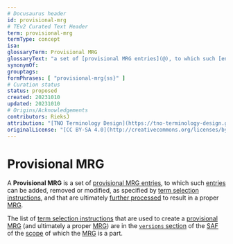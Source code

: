```yaml
---
# Docusaurus header
id: provisional-mrg
# TEv2 Curated Text Header
term: provisional-mrg
termType: concept
isa:
glossaryTerm: Provisional MRG
glossaryText: "a set of [provisional MRG entries](@), to which such [entries](provisional-mrg-entry@) can be added, removed or modified, as specified by [term selection instructions](@), and that are ultimately [further processed](/docs/spec-tools/mrgt#mrgt-post-processing) to result in a proper [MRG](@)."
synonymOf:
grouptags:
formPhrases: [ "provisional-mrg{ss}" ]
# Curation status
status: proposed
created: 20231010
updated: 20231010
# Origins/Acknowledgements
contributors: RieksJ
attribution: "[TNO Terminology Design](https://tno-terminology-design.github.io/tev2-specifications/docs)"
originalLicense: "[CC BY-SA 4.0](http://creativecommons.org/licenses/by-sa/4.0/?ref=chooser-v1)"
---
```


# Provisional MRG

A **Provisional MRG** is a set of [provisional MRG entries](@), to which such [entries](provisional-mrg-entry@) can be added, removed or modified, as specified by [term selection instructions](@), and that are ultimately [further processed](/docs/spec-tools/mrgt#mrgt-post-processing) to result in a proper [MRG](@).

The list of [term selection instructions](@) that are used to create a [provisional MRG](@) (and ultimately a proper [MRG](@)) are in the [`versions` section](/docs/spec-files/saf#versions) of the [SAF](@) of the [scope](@) of which the [MRG](@) is a part.
